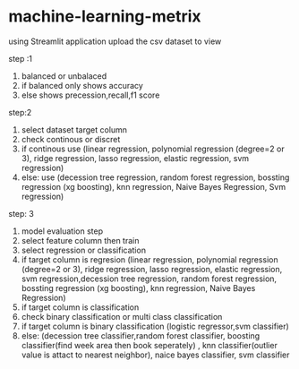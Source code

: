 # machine-learning-metrix

using Streamlit application upload the csv dataset to view 

step :1

1) balanced or unbalaced
2) if balanced only shows accuracy
3) else shows precession,recall,f1 score

step:2 

1) select dataset target column
2) check continous or discret
3) if continous use (linear regression, polynomial regression (degree=2 or 3), ridge regression, lasso regression, elastic regression, svm regression)
4) else: use (decession tree regression, random forest regression, bossting regression (xg boosting), knn regression, Naive Bayes Regression, Svm regression)

step: 3

1) model evaluation step
2) select feature column then train
3) select regression or classification
4) if target column is regresion (linear regression, polynomial regression (degree=2 or 3), ridge regression, lasso regression, elastic regression, svm regression,decession tree regression, random forest regression, bossting regression (xg boosting), knn regression, Naive Bayes Regression)
5) if target column is classification
6) check binary classification or multi class classification
7) if target column is binary classification (logistic regressor,svm classifier)
8) else: (decession tree classifier,random forest classifier, boosting classifier(find week area then book seperately) , knn classifier(outlier value is attact to nearest neighbor), naice bayes classifier, svm classifier
